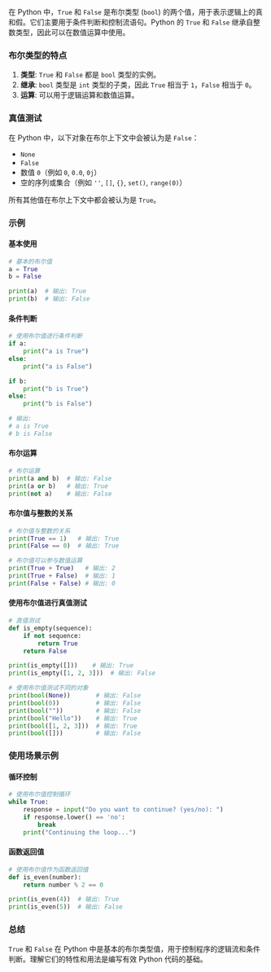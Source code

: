 在 Python 中，`True` 和 `False` 是布尔类型 (`bool`) 的两个值，用于表示逻辑上的真和假。它们主要用于条件判断和控制流语句。Python 的 `True` 和 `False` 继承自整数类型，因此可以在数值运算中使用。

### 布尔类型的特点

1. **类型**: `True` 和 `False` 都是 `bool` 类型的实例。
2. **继承**: `bool` 类型是 `int` 类型的子类，因此 `True` 相当于 `1`，`False` 相当于 `0`。
3. **运算**: 可以用于逻辑运算和数值运算。

### 真值测试

在 Python 中，以下对象在布尔上下文中会被认为是 `False`：
- `None`
- `False`
- 数值 `0`（例如 `0`, `0.0`, `0j`）
- 空的序列或集合（例如 `''`, `[]`, `{}`, `set()`, `range(0)`）

所有其他值在布尔上下文中都会被认为是 `True`。

### 示例

#### 基本使用

```python
# 基本的布尔值
a = True
b = False

print(a)  # 输出: True
print(b)  # 输出: False
```

#### 条件判断

```python
# 使用布尔值进行条件判断
if a:
    print("a is True")
else:
    print("a is False")

if b:
    print("b is True")
else:
    print("b is False")

# 输出:
# a is True
# b is False
```

#### 布尔运算

```python
# 布尔运算
print(a and b)  # 输出: False
print(a or b)   # 输出: True
print(not a)    # 输出: False
```

#### 布尔值与整数的关系

```python
# 布尔值与整数的关系
print(True == 1)   # 输出: True
print(False == 0)  # 输出: True

# 布尔值可以参与数值运算
print(True + True)   # 输出: 2
print(True + False)  # 输出: 1
print(False + False) # 输出: 0
```

#### 使用布尔值进行真值测试

```python
# 真值测试
def is_empty(sequence):
    if not sequence:
        return True
    return False

print(is_empty([]))    # 输出: True
print(is_empty([1, 2, 3]))  # 输出: False

# 使用布尔值测试不同的对象
print(bool(None))       # 输出: False
print(bool(0))          # 输出: False
print(bool(""))         # 输出: False
print(bool("Hello"))    # 输出: True
print(bool([1, 2, 3]))  # 输出: True
print(bool([]))         # 输出: False
```

### 使用场景示例

#### 循环控制

```python
# 使用布尔值控制循环
while True:
    response = input("Do you want to continue? (yes/no): ")
    if response.lower() == 'no':
        break
    print("Continuing the loop...")
```

#### 函数返回值

```python
# 使用布尔值作为函数返回值
def is_even(number):
    return number % 2 == 0

print(is_even(4))  # 输出: True
print(is_even(5))  # 输出: False
```

### 总结

`True` 和 `False` 在 Python 中是基本的布尔类型值，用于控制程序的逻辑流和条件判断。理解它们的特性和用法是编写有效 Python 代码的基础。
